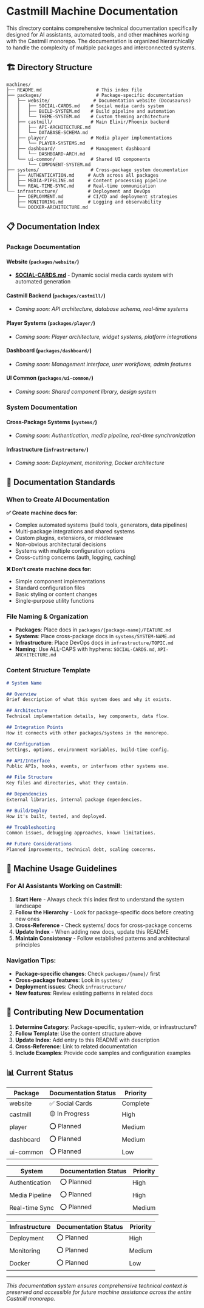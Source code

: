 # Castmill Machine Documentation

This directory contains comprehensive technical documentation specifically designed for AI assistants, automated tools, and other machines working with the Castmill monorepo. The documentation is organized hierarchically to handle the complexity of multiple packages and interconnected systems.

## 🏗️ Directory Structure

```
machines/
├── README.md                    # This index file
├── packages/                    # Package-specific documentation
│   ├── website/                # Documentation website (Docusaurus)
│   │   ├── SOCIAL-CARDS.md    # Social media cards system
│   │   ├── BUILD-SYSTEM.md    # Build pipeline and automation
│   │   └── THEME-SYSTEM.md    # Custom theming architecture
│   ├── castmill/              # Main Elixir/Phoenix backend
│   │   ├── API-ARCHITECTURE.md
│   │   └── DATABASE-SCHEMA.md
│   ├── player/                # Media player implementations
│   │   └── PLAYER-SYSTEMS.md
│   ├── dashboard/             # Management dashboard
│   │   └── DASHBOARD-ARCH.md
│   └── ui-common/             # Shared UI components
│       └── COMPONENT-SYSTEM.md
├── systems/                   # Cross-package system documentation
│   ├── AUTHENTICATION.md     # Auth across all packages
│   ├── MEDIA-PIPELINE.md     # Content processing pipeline
│   └── REAL-TIME-SYNC.md     # Real-time communication
└── infrastructure/           # Deployment and DevOps
    ├── DEPLOYMENT.md         # CI/CD and deployment strategies
    ├── MONITORING.md         # Logging and observability
    └── DOCKER-ARCHITECTURE.md
```

## 📋 Documentation Index

### Package Documentation

#### Website (`packages/website/`)
- **[SOCIAL-CARDS.md](./packages/website/SOCIAL-CARDS.md)** - Dynamic social media cards system with automated generation

#### Castmill Backend (`packages/castmill/`)
- *Coming soon: API architecture, database schema, real-time systems*

#### Player Systems (`packages/player/`)
- *Coming soon: Player architecture, widget systems, platform integrations*

#### Dashboard (`packages/dashboard/`)  
- *Coming soon: Management interface, user workflows, admin features*

#### UI Common (`packages/ui-common/`)
- *Coming soon: Shared component library, design system*

### System Documentation

#### Cross-Package Systems (`systems/`)
- *Coming soon: Authentication, media pipeline, real-time synchronization*

#### Infrastructure (`infrastructure/`)
- *Coming soon: Deployment, monitoring, Docker architecture*

## 🎯 Documentation Standards

### When to Create AI Documentation

**✅ Create machine docs for:**
- Complex automated systems (build tools, generators, data pipelines)
- Multi-package integrations and shared systems  
- Custom plugins, extensions, or middleware
- Non-obvious architectural decisions
- Systems with multiple configuration options
- Cross-cutting concerns (auth, logging, caching)

**❌ Don't create machine docs for:**
- Simple component implementations
- Standard configuration files
- Basic styling or content changes
- Single-purpose utility functions

### File Naming & Organization

- **Packages**: Place docs in `packages/{package-name}/FEATURE.md`
- **Systems**: Place cross-package docs in `systems/SYSTEM-NAME.md`  
- **Infrastructure**: Place DevOps docs in `infrastructure/TOPIC.md`
- **Naming**: Use ALL-CAPS with hyphens: `SOCIAL-CARDS.md`, `API-ARCHITECTURE.md`

### Content Structure Template

```markdown
# System Name

## Overview
Brief description of what this system does and why it exists.

## Architecture  
Technical implementation details, key components, data flow.

## Integration Points
How it connects with other packages/systems in the monorepo.

## Configuration
Settings, options, environment variables, build-time config.

## API/Interface
Public APIs, hooks, events, or interfaces other systems use.

## File Structure
Key files and directories, what they contain.

## Dependencies
External libraries, internal package dependencies.

## Build/Deploy
How it's built, tested, and deployed.

## Troubleshooting
Common issues, debugging approaches, known limitations.

## Future Considerations
Planned improvements, technical debt, scaling concerns.
```

## 🤖 Machine Usage Guidelines

### For AI Assistants Working on Castmill:

1. **Start Here** - Always check this index first to understand the system landscape
2. **Follow the Hierarchy** - Look for package-specific docs before creating new ones
3. **Cross-Reference** - Check systems/ docs for cross-package concerns
4. **Update Index** - When adding new docs, update this README
5. **Maintain Consistency** - Follow established patterns and architectural principles

### Navigation Tips:

- **Package-specific changes**: Check `packages/{name}/` first
- **Cross-package features**: Look in `systems/` 
- **Deployment issues**: Check `infrastructure/`
- **New features**: Review existing patterns in related docs

## 🚀 Contributing New Documentation

1. **Determine Category**: Package-specific, system-wide, or infrastructure?
2. **Follow Template**: Use the content structure above
3. **Update Index**: Add entry to this README with description
4. **Cross-Reference**: Link to related documentation
5. **Include Examples**: Provide code samples and configuration examples

## 📊 Current Status

| Package | Documentation Status | Priority |
|---------|---------------------|----------|
| website | ✅ Social Cards | Complete |
| castmill | 🟡 In Progress | High |
| player | ⭕ Planned | Medium |
| dashboard | ⭕ Planned | Medium |
| ui-common | ⭕ Planned | Low |

| System | Documentation Status | Priority |
|--------|---------------------|----------|
| Authentication | ⭕ Planned | High |
| Media Pipeline | ⭕ Planned | High |
| Real-time Sync | ⭕ Planned | Medium |

| Infrastructure | Documentation Status | Priority |
|----------------|---------------------|----------|
| Deployment | ⭕ Planned | High |
| Monitoring | ⭕ Planned | Medium |
| Docker | ⭕ Planned | Low |

---

*This documentation system ensures comprehensive technical context is preserved and accessible for future machine assistance across the entire Castmill monorepo.*
